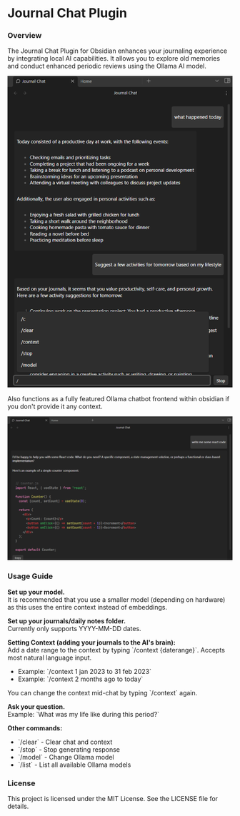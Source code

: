 # Journal Chat Plugin



### Overview

The Journal Chat Plugin for Obsidian enhances your journaling experience by integrating local AI capabilities. It allows you to explore old memories and conduct enhanced periodic reviews using the Ollama AI model.

![Screenshot](screenshot.png)

Also functions as a fully featured Ollama chatbot frontend within obsidian if you don't provide it any context.

![Screehsot 2](Screenshot2.png)

### Usage Guide

**Set up your model.**  
It is recommended that you use a smaller model (depending on hardware) as this uses the entire context instead of embeddings.

**Set up your journals/daily notes folder.**  
Currently only supports YYYY-MM-DD dates.

**Setting Context (adding your journals to the AI's brain):**  
Add a date range to the context by typing \`/context {daterange}\`. Accepts most natural language input.

- Example: \`/context 1 jan 2023 to 31 feb 2023\`
- Example: \`/context 2 months ago to today\`

You can change the context mid-chat by typing \`/context\` again.

**Ask your question.**  
Example: \`What was my life like during this period?\`

**Other commands:**

- \`/clear\` - Clear chat and context
- \`/stop\` - Stop generating response
- \`/model\` - Change Ollama model
- \`/list\` - List all available Ollama models


### License
This project is licensed under the MIT License. See the LICENSE file for details.


